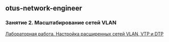 ## otus-network-engineer

### Занятие 2. Масштабирование сетей VLAN
[Лабораторная работа. Настройка расширенных сетей VLAN, VTP и DTP](lesson_2)
